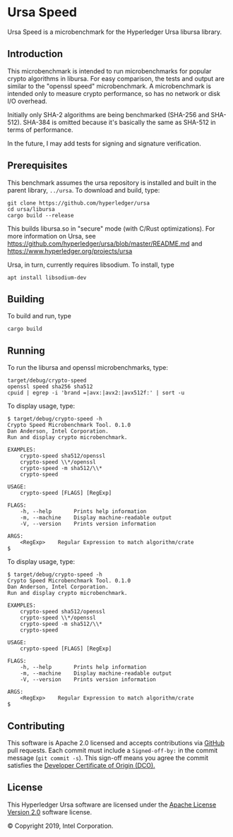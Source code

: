 # Ursa Speed
Ursa Speed is a microbenchmark for the Hyperledger Ursa libursa library.

## Introduction
This microbenchmark is intended to run microbenchmarks for popular crypto algorithms in libursa.
For easy comparison, the tests and output are similar to the "openssl speed" microbenchmark.
A microbenchmark is intended only to measure crypto performance, so has no network or disk I/O overhead.

Initially only SHA-2 algorithms are being benchmarked (SHA-256 and SHA-512).
SHA-384 is omitted because it's basically the same as SHA-512 in terms of performance.

In the future, I may add tests for signing and signature verification.

## Prerequisites
This benchmark assumes the ursa repository is installed and built in the parent library, `../ursa`. To download and build, type:
```
git clone https://github.com/hyperledger/ursa
cd ursa/libursa
cargo build --release
```
This builds libursa.so in "secure" mode (with C/Rust optimizations).
For more information on Ursa, see
https://github.com/hyperledger/ursa/blob/master/README.md
and
https://www.hyperledger.org/projects/ursa

Ursa, in turn, currently requires libsodium.  To install, type
```
apt install libsodium-dev
```


## Building

To build and run, type
```
cargo build
```

## Running

To run the libursa and openssl microbenchmarks, type:
```
target/debug/crypto-speed
openssl speed sha256 sha512
cpuid | egrep -i 'brand =|avx:|avx2:|avx512f:' | sort -u
```

To display usage, type:
```
$ target/debug/crypto-speed -h
Crypto Speed Microbenchmark Tool. 0.1.0
Dan Anderson, Intel Corporation.
Run and display crypto microbenchmark.

EXAMPLES:
    crypto-speed sha512/openssl
    crypto-speed \\*/openssl
    crypto-speed -m sha512/\\*
    crypto-speed

USAGE:
    crypto-speed [FLAGS] [RegExp]

FLAGS:
    -h, --help       Prints help information
    -m, --machine    Display machine-readable output
    -V, --version    Prints version information

ARGS:
    <RegExp>    Regular Expression to match algorithm/crate
$ 
```

To display usage, type:
```
$ target/debug/crypto-speed -h
Crypto Speed Microbenchmark Tool. 0.1.0
Dan Anderson, Intel Corporation.
Run and display crypto microbenchmark.

EXAMPLES:
    crypto-speed sha512/openssl
    crypto-speed \\*/openssl
    crypto-speed -m sha512/\\*
    crypto-speed

USAGE:
    crypto-speed [FLAGS] [RegExp]

FLAGS:
    -h, --help       Prints help information
    -m, --machine    Display machine-readable output
    -V, --version    Prints version information

ARGS:
    <RegExp>    Regular Expression to match algorithm/crate
$ 
```


## Contributing
This software is Apache 2.0 licensed and accepts contributions via
[GitHub](https://github.com/danintel/sawtooth-faq) pull requests.
Each commit must include a `Signed-off-by:` in the commit message (`git commit -s`). This sign-off means you agree the commit satisfies the [Developer Certificate of Origin (DCO).](https://developercertificate.org/)

## License
This Hyperledger Ursa software are licensed under the [Apache License Version 2.0](LICENSE) software license.

© Copyright 2019, Intel Corporation.

